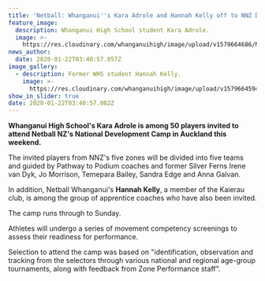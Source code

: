 ```yaml
---
title: 'Netball: Whanganui''s Kara Adrole and Hannah Kelly off to NNZ Development camp '
feature_image:
  description: Whanganui High School student Kara Adrole.
  image: >-
    https://res.cloudinary.com/whanganuihigh/image/upload/v1579664686/News/Kara_Adrole._Chron_17.1.20.jpg
news_author:
  date: 2020-01-22T03:40:57.057Z
image_gallery:
  - description: Former WHS student Hannah Kelly.
    image: >-
      https://res.cloudinary.com/whanganuihigh/image/upload/v1579664594/News/Hannah_Kelly.ex._Chron_17.1.20.jpg
show_in_slider: true
date: 2020-01-22T03:40:57.082Z
---
```

**Whanganui High School's Kara Adrole is among 50 players invited to attend Netball NZ's National Development Camp in Auckland this weekend.**

The invited players from NNZ's five zones will be divided into five teams and guided by Pathway to Podium coaches and former Silver Ferns Irene van Dyk, Jo Morrison, Temepara Bailey, Sandra Edge and Anna Galvan.

In addition, Netball Whanganui's **Hannah Kelly**, a member of the Kaierau club, is among the group of apprentice coaches who have also been invited.

The camp runs through to Sunday.

Athletes will undergo a series of movement competency screenings to assess their readiness for performance.

Selection to attend the camp was based on "identification, observation and tracking from the selectors through various national and regional age-group tournaments, along with feedback from Zone Performance staff".
